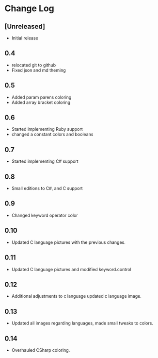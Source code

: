 # Change Log

## [Unreleased]
- Initial release
## 0.4
- relocated git to github
- Fixed json and md theming
## 0.5
- Added param parens coloring
- Added array bracket coloring
## 0.6
- Started implementing Ruby support
- changed a constant colors and booleans
## 0.7
- Started implementing C# support
## 0.8
- Small editions to C#, and C support
## 0.9
- Changed keyword operator color
## 0.10
- Updated C language pictures with the previous changes.
## 0.11
- Updated C language pictures and modified keyword.control
## 0.12
- Additional adjustments to c language updated c language image.
## 0.13
- Updated all images regarding languages, made small tweaks to colors.
## 0.14
- Overhauled CSharp coloring.